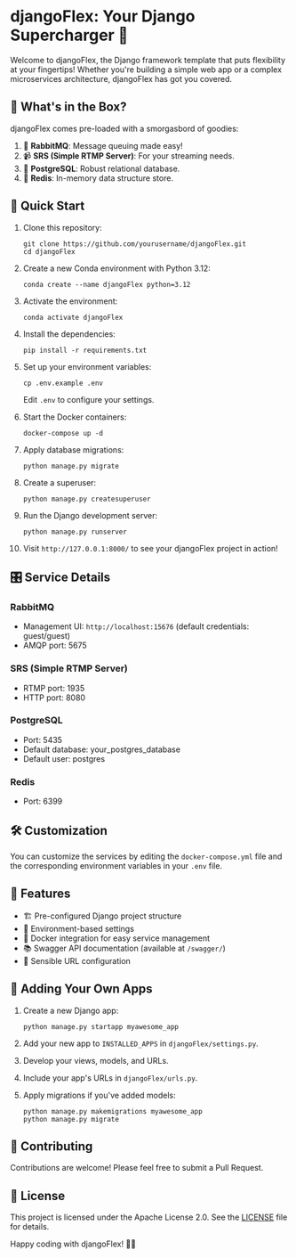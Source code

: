 # djangoFlex: Your Django Supercharger 🚀

Welcome to djangoFlex, the Django framework template that puts flexibility at your fingertips! Whether you're building a simple web app or a complex microservices architecture, djangoFlex has got you covered.

## 🌟 What's in the Box?

djangoFlex comes pre-loaded with a smorgasbord of goodies:

1. 🐰 **RabbitMQ**: Message queuing made easy!
2. 📹 **SRS (Simple RTMP Server)**: For your streaming needs.
3. 🐘 **PostgreSQL**: Robust relational database.
4. 🔄 **Redis**: In-memory data structure store.

## 🚀 Quick Start

1. Clone this repository:
   ```
   git clone https://github.com/yourusername/djangoFlex.git
   cd djangoFlex
   ```

2. Create a new Conda environment with Python 3.12:
   ```
   conda create --name djangoFlex python=3.12
   ```

3. Activate the environment:
   ```
   conda activate djangoFlex
   ```

4. Install the dependencies:
   ```
   pip install -r requirements.txt
   ```

5. Set up your environment variables:
   ```
   cp .env.example .env
   ```
   Edit `.env` to configure your settings.

6. Start the Docker containers:
   ```
   docker-compose up -d
   ```

7. Apply database migrations:
   ```
   python manage.py migrate
   ```

8. Create a superuser:
   ```
   python manage.py createsuperuser
   ```

9. Run the Django development server:
   ```
   python manage.py runserver
   ```

10. Visit `http://127.0.0.1:8000/` to see your djangoFlex project in action!

## 🎛 Service Details

### RabbitMQ
- Management UI: `http://localhost:15676` (default credentials: guest/guest)
- AMQP port: 5675

### SRS (Simple RTMP Server)
- RTMP port: 1935
- HTTP port: 8080

### PostgreSQL
- Port: 5435
- Default database: your_postgres_database
- Default user: postgres

### Redis
- Port: 6399

## 🛠 Customization

You can customize the services by editing the `docker-compose.yml` file and the corresponding environment variables in your `.env` file.

## 🌈 Features

- 🏗 Pre-configured Django project structure
- 🔐 Environment-based settings
- 🐳 Docker integration for easy service management
- 📚 Swagger API documentation (available at `/swagger/`)
- 🔗 Sensible URL configuration

## 🎨 Adding Your Own Apps

1. Create a new Django app:
   ```
   python manage.py startapp myawesome_app
   ```

2. Add your new app to `INSTALLED_APPS` in `djangoFlex/settings.py`.

3. Develop your views, models, and URLs.

4. Include your app's URLs in `djangoFlex/urls.py`.

5. Apply migrations if you've added models:
   ```
   python manage.py makemigrations myawesome_app
   python manage.py migrate
   ```

## 🤝 Contributing

Contributions are welcome! Please feel free to submit a Pull Request.

## 📜 License

This project is licensed under the Apache License 2.0. See the [LICENSE](LICENSE) file for details.

Happy coding with djangoFlex! 🚀✨